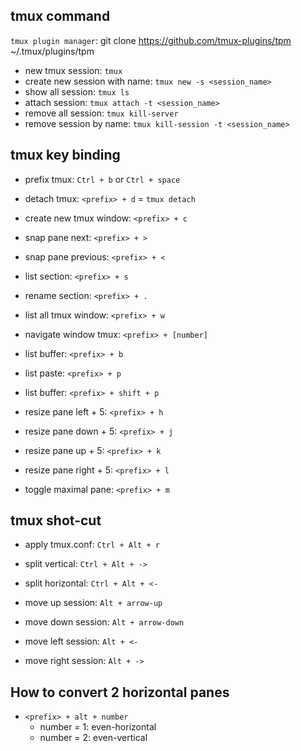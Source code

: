 ## tmux command

`tmux plugin manager`: git clone https://github.com/tmux-plugins/tpm ~/.tmux/plugins/tpm

- new tmux session: `tmux`
- create new session with name: `tmux new -s <session_name>`
- show all session: `tmux ls`
- attach session: `tmux attach -t <session_name>`
- remove all session: `tmux kill-server`
- remove session by name: `tmux kill-session -t <session_name>`

## tmux key binding

- prefix tmux: `Ctrl + b` or `Ctrl + space`

- detach tmux: `<prefix> + d` = `tmux detach`
- create new tmux window: `<prefix> + c`
- snap pane next: `<prefix> + >`
- snap pane previous: `<prefix> + <`
- list section: `<prefix> + s`
- rename section: `<prefix> + .`

- list all tmux window: `<prefix> + w`
- navigate window tmux: `<prefix> + [number]`

- list buffer: `<prefix> + b`
- list paste: `<prefix> + p`
- list buffer: `<prefix> + shift + p`

- resize pane left + 5: `<prefix> + h`
- resize pane down + 5: `<prefix> + j`
- resize pane up + 5: `<prefix> + k`
- resize pane right + 5: `<prefix> + l`

- toggle maximal pane: `<prefix> + m`

## tmux shot-cut

- apply tmux.conf: `Ctrl + Alt + r`

- split vertical: `Ctrl + Alt + ->`
- split horizontal: `Ctrl + Alt + <-`

- move up session: `Alt + arrow-up`
- move down session: `Alt + arrow-down`
- move left session: `Alt + <-`
- move right session: `Alt + ->`

## How to convert 2 horizontal panes

- `<prefix> + alt + number`
  - number = 1: even-horizontal
  - number = 2: even-vertical
